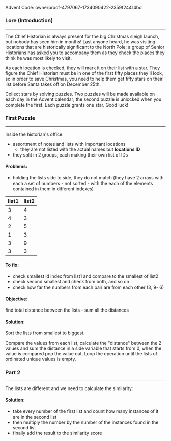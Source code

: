 Advent Code: ownerproof-4797067-1734090422-2359f24414bd
### Lore (Introduction)
---
The Chief Historian is always present for the big Christmas sleigh launch, but nobody has seen him in months! Last anyone heard, he was visiting locations that are historically significant to the North Pole; a group of Senior Historians has asked you to accompany them as they check the places they think he was most likely to visit.

As each location is checked, they will mark it on their list with a star. They figure the Chief Historian must be in one of the first fifty places they'll look, so in order to save Christmas, you need to help them get fifty stars on their list before Santa takes off on December 25th.

Collect stars by solving puzzles. Two puzzles will be made available on each day in the Advent calendar; the second puzzle is unlocked when you complete the first. Each puzzle grants one star. Good luck!
### First Puzzle
--- 
Inside the historian's office:
- assortment of notes and lists with important locations
	- they are not listed with the actual names but **locations ID**
- they split in 2 groups, each making their own list of IDs

#### Problems:
- holding the lists side to side, they do not match (they have 2 arrays with each a set of numbers - not sorted - with the each of the elements contained in them in different indexes)

| list1 | list2 |
| ----- | ----- |
| 3     | 4     |
| 4     | 3     |
| 2     | 5     |
| 1     | 3     |
| 3     | 9     |
| 3     | 3     |

#### To fix:
- check smallest id index from list1 and compare to the smallest of list2
- check second smallest and check from both, and so on
- check how far the numbers from each pair are from each other (3, 9- 6)

#### Objective: 
find total distance between the lists - sum all the distances

#### Solution: 
Sort the lists from smallest to biggest.

Compare the values from each list, calculate the "distance" between the 2 values and sum the distance in a side variable that starts from 0, when the value is compared pop the value out. Loop the operation until the lists of ordinated unique values is empty.
### Part 2
---
The lists are different and we need to calculate the similarity:
#### Solution:
- take every number of the first list and count how many instances of it are in the second list
- then multiply the number by the number of the instances found in the second list
- finally add the result to the similarity score